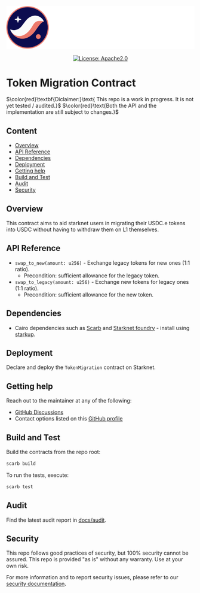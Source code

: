 <div align="center">
  <img alt="Starknet Logo" src="assets/starknet-dark.png">

  [![License: Apache2.0](https://img.shields.io/badge/License-Apache2.0-green.svg)](LICENSE)
</div>

# Token Migration Contract

$\color{red}\textbf{Diclaimer:}\text{ This repo is a work in progress. It is not yet tested / audited.}$
$\color{red}\text{Both the API and the implementation are still subject to changes.}$


## Content

- [Overview](#overview)
- [API Reference](#api-reference)
- [Dependencies](#dependencies)
- [Deployment](#deployment)
- [Getting help](#getting-help)
- [Build and Test](#build-and-test)
- [Audit](#audit)
- [Security](#security)

## Overview

This contract aims to aid starknet users in migrating their USDC.e tokens into USDC without having to withdraw them on L1 themselves.

## API Reference
- `swap_to_new(amount: u256)` - Exchange legacy tokens for new ones (1:1 ratio).
  - Precondition: sufficient allowance for the legacy token.
- `swap_to_legacy(amount: u256)` - Exchange new tokens for legacy ones (1:1 ratio).
  - Precondition: sufficient allowance for the new token.

## Dependencies

- Cairo dependencies such as [Scarb](https://docs.swmansion.com/scarb/) and [Starknet foundry](https://foundry-rs.github.io/starknet-foundry/index.html) - install using [starkup](https://github.com/software-mansion/starkup).

## Deployment

Declare and deploy the `TokenMigration` contract on Starknet.

## Getting help

Reach out to the maintainer at any of the following:

- [GitHub Discussions](discussions)
- Contact options listed on this [GitHub profile](https://github.com/starkware-libs)

## Build and Test

Build the contracts from the repo root:

```bash
scarb build
```

To run the tests, execute:

```bash
scarb test
```

## Audit

Find the latest audit report in [docs/audit](docs/audit).

## Security

This repo follows good practices of security, but 100% security cannot be assured. This repo is provided "as is" without any warranty. Use at your own risk.

For more information and to report security issues, please refer to our [security documentation](docs/SECURITY.md).
